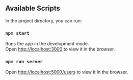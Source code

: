 ## Available Scripts

In the project directory, you can run:

### `npm start`

Runs the app in the development mode.\
Open [http://localhost:3000](http://localhost:3000) to view it in the browser.

### `npm run server`

Open [http://localhost:5000/users](http://localhost:5000/users) to view it in the browser.
